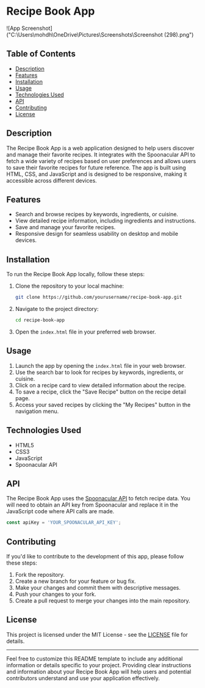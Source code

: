
# Recipe Book App

![App Screenshot]("C:\Users\mohdh\OneDrive\Pictures\Screenshots\Screenshot (298).png")

## Table of Contents
- [Description](#description)
- [Features](#features)
- [Installation](#installation)
- [Usage](#usage)
- [Technologies Used](#technologies-used)
- [API](#api)
- [Contributing](#contributing)
- [License](#license)

## Description
The Recipe Book App is a web application designed to help users discover and manage their favorite recipes. It integrates with the Spoonacular API to fetch a wide variety of recipes based on user preferences and allows users to save their favorite recipes for future reference. The app is built using HTML, CSS, and JavaScript and is designed to be responsive, making it accessible across different devices.

## Features
- Search and browse recipes by keywords, ingredients, or cuisine.
- View detailed recipe information, including ingredients and instructions.
- Save and manage your favorite recipes.
- Responsive design for seamless usability on desktop and mobile devices.

## Installation
To run the Recipe Book App locally, follow these steps:

1. Clone the repository to your local machine:
   ```bash
   git clone https://github.com/yourusername/recipe-book-app.git
   ```

2. Navigate to the project directory:
   ```bash
   cd recipe-book-app
   ```

3. Open the `index.html` file in your preferred web browser.

## Usage
1. Launch the app by opening the `index.html` file in your web browser.
2. Use the search bar to look for recipes by keywords, ingredients, or cuisine.
3. Click on a recipe card to view detailed information about the recipe.
4. To save a recipe, click the "Save Recipe" button on the recipe detail page.
5. Access your saved recipes by clicking the "My Recipes" button in the navigation menu.

## Technologies Used
- HTML5
- CSS3
- JavaScript
- Spoonacular API

## API
The Recipe Book App uses the [Spoonacular API](https://spoonacular.com/food-api) to fetch recipe data. You will need to obtain an API key from Spoonacular and replace it in the JavaScript code where API calls are made.

```javascript
const apiKey = 'YOUR_SPOONACULAR_API_KEY';
```

## Contributing
If you'd like to contribute to the development of this app, please follow these steps:

1. Fork the repository.
2. Create a new branch for your feature or bug fix.
3. Make your changes and commit them with descriptive messages.
4. Push your changes to your fork.
5. Create a pull request to merge your changes into the main repository.

## License
This project is licensed under the MIT License - see the [LICENSE](LICENSE) file for details.

---

Feel free to customize this README template to include any additional information or details specific to your project. Providing clear instructions and information about your Recipe Book App will help users and potential contributors understand and use your application effectively.
